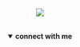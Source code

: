 ### <h3 align="center"></h3>

<!--gifprofile-->
<p align="center">
	<img src="https://user-images.githubusercontent.com/105118103/186568561-cd47a428-79cb-4832-97d9-d0027885a658.gif" >
</p>
<br>	

<!--socials-->
<details open>
<summary align="center"><b>connect with me</b></summary>
<p align="center">
	
	
 
</p>
</details>

<br>

<!---gitstats
<details open>
<summary align="center"><b>gitstats</b></summary>
<p align="center">
	<img src="https://github-readme-stats.vercel.app/api?username=L1qx&show_icons=true&theme=onedark&line_height=27">
</p>
</details>
